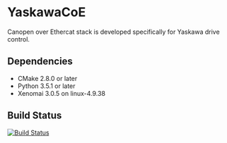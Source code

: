 # YaskawaCoE
Canopen over Ethercat stack is developed specifically for Yaskawa drive control.

Dependencies
------------

 * CMake 2.8.0 or later
 * Python 3.5.1 or later
 * Xenomai 3.0.5 on linux-4.9.38

Build Status
------------
[![Build Status](https://travis-ci.org/mgautam/YaskawaCoE.svg?branch=master)](https://travis-ci.org/mgautam/YaskawaCoE)

